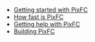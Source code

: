   * [Getting started with PixFC](HowToUse.md)
  * [How fast is PixFC](ConversionTiming.md)
  * [Getting help with PixFC](GettingHelp.md)
  * [Building PixFC](BuildingPixFC.md)